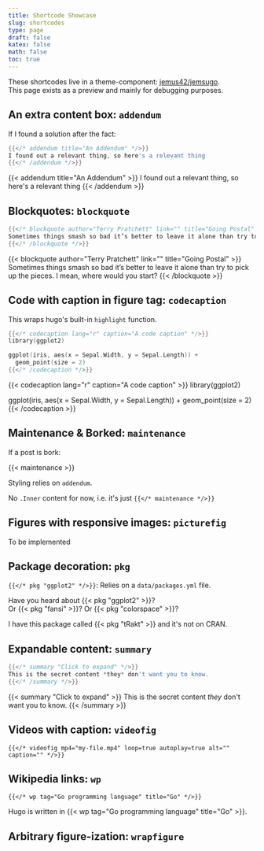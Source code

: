 ```yaml
---
title: Shortcode Showcase
slug: shortcodes
type: page
draft: false
katex: false
math: false
toc: true
---
```


These shortcodes live in a theme-component: [jemus42/jemsugo](https://github.com/jemus42/jemsugo).  
This page exists as a preview and mainly for debugging purposes.

## An extra content box: `addendum`

If I found a solution after the fact:

```go
{{</* addendum title="An Addendum" */>}}
I found out a relevant thing, so here's a relevant thing
{{</* /addendum */>}}
```

{{< addendum title="An Addendum" >}}
I found out a relevant thing, so here's a relevant thing
{{< /addendum >}}

## Blockquotes: `blockquote`

```go
{{</* blockquote author="Terry Pratchett" link="" title="Going Postal" */>}}
Sometimes things smash so bad it’s better to leave it alone than try to pick up the pieces. I mean, where would you start?
{{</* /blockquote */>}}
```

{{< blockquote author="Terry Pratchett" link="" title="Going Postal" >}}
Sometimes things smash so bad it’s better to leave it alone than try to pick up the pieces. I mean, where would you start?
{{< /blockquote >}}

## Code with caption in figure tag: `codecaption`

This wraps hugo's built-in `highlight` function.

```go
{{</* codecaption lang="r" caption="A code caption" */>}}
library(ggplot2)

ggplot(iris, aes(x = Sepal.Width, y = Sepal.Length)) +
  geom_point(size = 2)
{{</* /codecaption */>}}
```

{{< codecaption lang="r" caption="A code caption" >}}
library(ggplot2)

ggplot(iris, aes(x = Sepal.Width, y = Sepal.Length)) +
  geom_point(size = 2)
{{< /codecaption >}}


## Maintenance & Borked: `maintenance`

If a post is bork:

{{< maintenance >}}

Styling relies on `addendum`.

No `.Inner` content for now, i.e. it's just `{{</* maintenance */>}}`

## Figures with responsive images: `picturefig`

To be implemented

## Package decoration: `pkg`

`{{</* pkg "ggplot2" */>}}`: Relies on a `data/packages.yml` file.

Have you heard about {{< pkg "ggplot2" >}}?  
Or {{< pkg "fansi" >}}? Or {{< pkg "colorspace" >}}?

I have this package called {{< pkg "tRakt" >}} and it's not on CRAN.

## Expandable content: `summary`

```go
{{</* summary "Click to expand" */>}}
This is the secret content *they* don't want you to know.
{{</* /summary */>}}
```

{{< summary "Click to expand" >}}
This is the secret content *they* don't want you to know.
{{< /summary >}}

## Videos with caption: `videofig`

`{{</* videofig mp4="my-file.mp4" loop=true autoplay=true alt="" caption="" */>}}`

## Wikipedia links: `wp`

`{{</* wp tag="Go programming language" title="Go" */>}}`

Hugo is written in {{< wp tag="Go programming language" title="Go" >}}.

## Arbitrary figure-ization: `wrapfigure`
